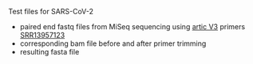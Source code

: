 Test files for SARS-CoV-2

* paired end fastq files from MiSeq sequencing using [artic V3](https://github.com/artic-network/artic-ncov2019) primers [SRR13957123](https://www.ncbi.nlm.nih.gov/sra/?term=SRR13957123)
* corresponding bam file before and after primer trimming
* resulting fasta file
